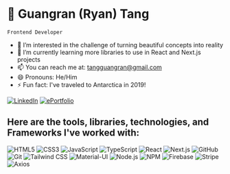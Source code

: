 # 🚀 Guangran (Ryan) Tang 
` Frontend Developer `

- 👀 I’m interested in the challenge of turning beautiful concepts into reality
- 🌱 I’m currently learning more libraries to use in React and Next.js projects
- 📫 You can reach me at: tangguangran@gmail.com
- 😄 Pronouns: He/Him
- ⚡ Fun fact: I've traveled to Antarctica in 2019!

[![LinkedIn](https://img.shields.io/badge/LinkedIn-0077B5?style=for-the-badge&logo=linkedin&logoColor=white)](https://www.linkedin.com/your-profile-url)
[![ePortfolio](https://img.shields.io/badge/ePortfolio-FF5722?style=for-the-badge&logo=firefox-browser&logoColor=white)](https://your-portfolio-url.com)

## Here are the tools, libraries, technologies, and Frameworks I've worked with:

![HTML5](https://img.shields.io/badge/HTML5-E34F26?style=for-the-badge&logo=html5&logoColor=white)
![CSS3](https://img.shields.io/badge/CSS3-1572B6?style=for-the-badge&logo=css3&logoColor=white)
![JavaScript](https://img.shields.io/badge/JavaScript-F7DF1E?style=for-the-badge&logo=javascript&logoColor=black)
![TypeScript](https://img.shields.io/badge/TypeScript-007ACC?style=for-the-badge&logo=typescript&logoColor=white)
![React](https://img.shields.io/badge/React-61DAFB?style=for-the-badge&logo=react&logoColor=black)
![Next.js](https://img.shields.io/badge/Next.js-000000?style=for-the-badge&logo=nextdotjs&logoColor=white)
![GitHub](https://img.shields.io/badge/GitHub-181717?style=for-the-badge&logo=github&logoColor=white)
![Git](https://img.shields.io/badge/Git-F05032?style=for-the-badge&logo=git&logoColor=white)
![Tailwind CSS](https://img.shields.io/badge/Tailwind%20CSS-06B6D4?style=for-the-badge&logo=tailwindcss&logoColor=white)
![Material-UI](https://img.shields.io/badge/Material--UI-0081CB?style=for-the-badge&logo=mui&logoColor=white)
![Node.js](https://img.shields.io/badge/Node.js-339933?style=for-the-badge&logo=nodedotjs&logoColor=white)
![NPM](https://img.shields.io/badge/NPM-CB3837?style=for-the-badge&logo=npm&logoColor=white)
![Firebase](https://img.shields.io/badge/Firebase-FFCA28?style=for-the-badge&logo=firebase&logoColor=black)
![Stripe](https://img.shields.io/badge/Stripe-008CDD?style=for-the-badge&logo=stripe&logoColor=white)
![Axios](https://img.shields.io/badge/Axios-5A29E4?style=for-the-badge&logo=axios&logoColor=white)

<!---
Meji3011/Meji3011 is a ✨ special ✨ repository because its `README.md` (this file) appears on your GitHub profile.
You can click the Preview link to take a look at your changes.
--->
